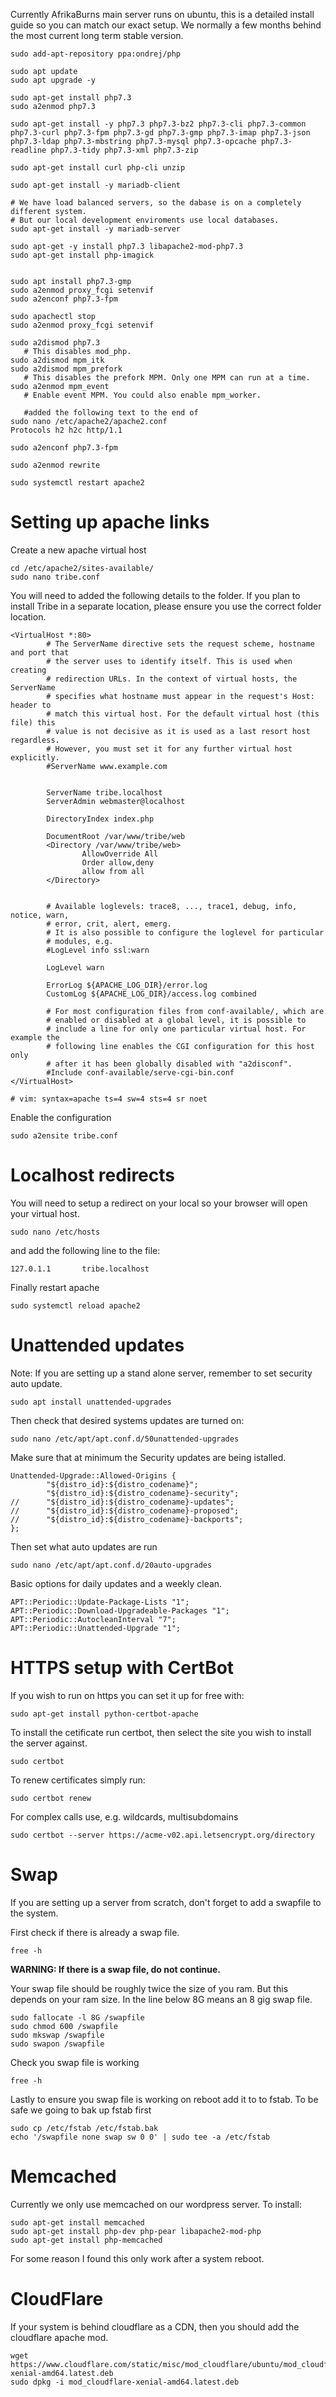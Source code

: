 Currently AfrikaBurns main server runs on ubuntu, this is a detailed install guide so you can match our exact setup. We normally a few months behind the most current long term stable version.

```
sudo add-apt-repository ppa:ondrej/php

sudo apt update
sudo apt upgrade -y

sudo apt-get install php7.3
sudo a2enmod php7.3

sudo apt-get install -y php7.3 php7.3-bz2 php7.3-cli php7.3-common php7.3-curl php7.3-fpm php7.3-gd php7.3-gmp php7.3-imap php7.3-json php7.3-ldap php7.3-mbstring php7.3-mysql php7.3-opcache php7.3-readline php7.3-tidy php7.3-xml php7.3-zip

sudo apt-get install curl php-cli unzip

sudo apt-get install -y mariadb-client

# We have load balanced servers, so the dabase is on a completely different system. 
# But our local development enviroments use local databases.
sudo apt-get install -y mariadb-server

sudo apt-get -y install php7.3 libapache2-mod-php7.3
sudo apt-get install php-imagick


sudo apt install php7.3-gmp
sudo a2enmod proxy_fcgi setenvif
sudo a2enconf php7.3-fpm

sudo apachectl stop
sudo a2enmod proxy_fcgi setenvif

sudo a2dismod php7.3
   # This disables mod_php.
sudo a2dismod mpm_itk
sudo a2dismod mpm_prefork 
   # This disables the prefork MPM. Only one MPM can run at a time.
sudo a2enmod mpm_event
   # Enable event MPM. You could also enable mpm_worker.

   #added the following text to the end of
sudo nano /etc/apache2/apache2.conf
Protocols h2 h2c http/1.1

sudo a2enconf php7.3-fpm 

sudo a2enmod rewrite

sudo systemctl restart apache2

```

# Setting up apache links
Create a new apache virtual host
```
cd /etc/apache2/sites-available/
sudo nano tribe.conf
```

You will need to added the following details to the folder. If you plan to install Tribe in a separate location, please ensure you use the correct folder location. 
```
<VirtualHost *:80>
        # The ServerName directive sets the request scheme, hostname and port that
        # the server uses to identify itself. This is used when creating
        # redirection URLs. In the context of virtual hosts, the ServerName
        # specifies what hostname must appear in the request's Host: header to
        # match this virtual host. For the default virtual host (this file) this
        # value is not decisive as it is used as a last resort host regardless.
        # However, you must set it for any further virtual host explicitly.
        #ServerName www.example.com


        ServerName tribe.localhost
        ServerAdmin webmaster@localhost

        DirectoryIndex index.php

        DocumentRoot /var/www/tribe/web
        <Directory /var/www/tribe/web>
                AllowOverride All
                Order allow,deny
                allow from all
        </Directory>


        # Available loglevels: trace8, ..., trace1, debug, info, notice, warn,
        # error, crit, alert, emerg.
        # It is also possible to configure the loglevel for particular
        # modules, e.g.
        #LogLevel info ssl:warn

        LogLevel warn
        
        ErrorLog ${APACHE_LOG_DIR}/error.log
        CustomLog ${APACHE_LOG_DIR}/access.log combined

        # For most configuration files from conf-available/, which are
        # enabled or disabled at a global level, it is possible to
        # include a line for only one particular virtual host. For example the
        # following line enables the CGI configuration for this host only
        # after it has been globally disabled with "a2disconf".
        #Include conf-available/serve-cgi-bin.conf
</VirtualHost>

# vim: syntax=apache ts=4 sw=4 sts=4 sr noet
```

Enable the configuration 
```
sudo a2ensite tribe.conf
```

# Localhost redirects

You will need to setup a redirect on your local so your browser will open your virtual host.
```
sudo nano /etc/hosts
```
and add the following line to the file:
```
127.0.1.1       tribe.localhost
```

Finally restart apache
```
sudo systemctl reload apache2
```

# Unattended updates

Note:
If you are setting up a stand alone server, remember to set security auto update. 
```
sudo apt install unattended-upgrades
```

Then check that desired systems updates are turned on:
```
sudo nano /etc/apt/apt.conf.d/50unattended-upgrades
```

Make sure that at minimum the Security updates are being istalled.
```
Unattended-Upgrade::Allowed-Origins {
        "${distro_id}:${distro_codename}";
        "${distro_id}:${distro_codename}-security";
//      "${distro_id}:${distro_codename}-updates";
//      "${distro_id}:${distro_codename}-proposed";
//      "${distro_id}:${distro_codename}-backports";
};
```

Then set what auto updates are run
```
sudo nano /etc/apt/apt.conf.d/20auto-upgrades
```
Basic options for daily updates and a weekly clean.
```
APT::Periodic::Update-Package-Lists "1";
APT::Periodic::Download-Upgradeable-Packages "1";
APT::Periodic::AutocleanInterval "7";
APT::Periodic::Unattended-Upgrade "1";
```

# HTTPS setup with CertBot

If you wish to run on https you can set it up for free with:
```
sudo apt-get install python-certbot-apache 
```

To install the cetificate run certbot, then select the site you wish to install the server against. 
```
sudo certbot
```

To renew certificates simply run:
```
sudo certbot renew
```

For complex calls use, e.g. wildcards, multisubdomains
```
sudo certbot --server https://acme-v02.api.letsencrypt.org/directory
```

# Swap
If you are setting up a server from scratch, don't forget to add a swapfile to the system.

First check if there is already a swap file.
```
free -h
```

**WARNING: If there is a swap file, do not continue.**

Your swap file should be roughly twice the size of you ram. But this depends on your ram size.
In the line below 8G means an 8 gig swap file. 

```
sudo fallocate -l 8G /swapfile
sudo chmod 600 /swapfile
sudo mkswap /swapfile
sudo swapon /swapfile
```

Check you swap file is working
```
free -h
```

Lastly to ensure you swap file is working on reboot add it to to fstab.
To be safe we going to bak up fstab first
```
sudo cp /etc/fstab /etc/fstab.bak
echo '/swapfile none swap sw 0 0' | sudo tee -a /etc/fstab
```

# Memcached

Currently we only use memcached on our wordpress server. To install:

```
sudo apt-get install memcached
sudo apt-get install php-dev php-pear libapache2-mod-php
sudo apt-get install php-memcached 
```

For some reason I found this only work after a system reboot.


# CloudFlare

If your system is behind cloudflare as a CDN, then you should add the cloudflare apache mod.
```
wget https://www.cloudflare.com/static/misc/mod_cloudflare/ubuntu/mod_cloudflare-xenial-amd64.latest.deb
sudo dpkg -i mod_cloudflare-xenial-amd64.latest.deb
```
